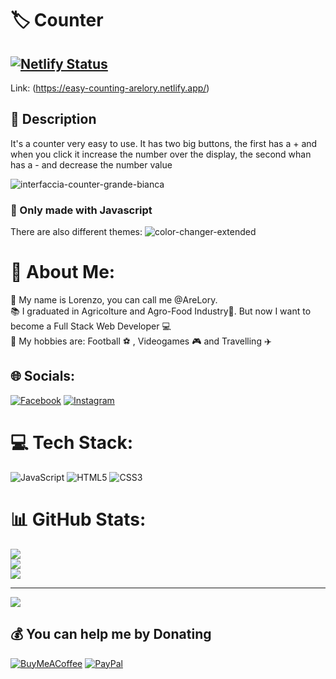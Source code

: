 # 🏷️ Counter 
## [![Netlify Status](https://api.netlify.com/api/v1/badges/31146399-9f3c-4419-9228-af8a322b937f/deploy-status)](https://app.netlify.com/sites/easy-counting-arelory/deploys)
Link: (https://easy-counting-arelory.netlify.app/)
##  📃 Description
It's a counter very easy to use. It has two big buttons, the first has a + and when you click it increase the number over the display, the second whan has a - and decrease the number value</p>

![interfaccia-counter-grande-bianca](https://github.com/user-attachments/assets/24534bc1-15c7-4131-8ae9-a9038ba95ede)
### 🔧 Only made with Javascript

There are also different themes:
![color-changer-extended](https://github.com/user-attachments/assets/505afa28-2fea-409d-b91b-255bde549a85)


  
# 💫 About Me:
👋 My name is Lorenzo, you can call me @AreLory.<br>📚 I graduated in Agricolture and Agro-Food Industry🌱. But now I want to become a Full Stack Web Developer 💻<br>🌟 My hobbies are: Football ⚽ , Videogames  🎮 and Travelling ✈️


## 🌐 Socials:
[![Facebook](https://img.shields.io/badge/Facebook-%231877F2.svg?logo=Facebook&logoColor=white)](https://facebook.com/@are.lorenzo) [![Instagram](https://img.shields.io/badge/Instagram-%23E4405F.svg?logo=Instagram&logoColor=white)](https://instagram.com/@are.lorenzo) 

# 💻 Tech Stack:
![JavaScript](https://img.shields.io/badge/javascript-%23323330.svg?style=for-the-badge&logo=javascript&logoColor=%23F7DF1E) ![HTML5](https://img.shields.io/badge/html5-%23E34F26.svg?style=for-the-badge&logo=html5&logoColor=white) ![CSS3](https://img.shields.io/badge/css3-%231572B6.svg?style=for-the-badge&logo=css3&logoColor=white)
# 📊 GitHub Stats:
![](https://github-readme-stats.vercel.app/api?username=AreLory&theme=shadow_green&hide_border=false&include_all_commits=true&count_private=false)<br/>
![](https://github-readme-streak-stats.herokuapp.com/?user=AreLory&theme=shadow_green&hide_border=false)<br/>
![](https://github-readme-stats.vercel.app/api/top-langs/?username=AreLory&theme=shadow_green&hide_border=false&include_all_commits=true&count_private=false&layout=compact)

---
[![](https://visitcount.itsvg.in/api?id=AreLory&icon=5&color=4)](https://visitcount.itsvg.in)

  ## 💰 You can help me by Donating
  [![BuyMeACoffee](https://img.shields.io/badge/Buy%20Me%20a%20Coffee-ffdd00?style=for-the-badge&logo=buy-me-a-coffee&logoColor=black)](https://buymeacoffee.com/https://buymeacoffee.com/arelory) [![PayPal](https://img.shields.io/badge/PayPal-00457C?style=for-the-badge&logo=paypal&logoColor=white)](https://paypal.me/https://www.paypal.me/AreLory05) 

  
<!-- Proudly created with GPRM ( https://gprm.itsvg.in ) -->
